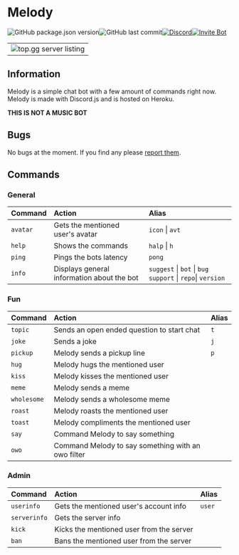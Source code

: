# Melody

![GitHub package.json version](https://img.shields.io/github/package-json/v/void-melody/melody?style=for-the-badge)![GitHub last commit](https://img.shields.io/github/last-commit/void-melody/melody?style=for-the-badge)[![Discord](https://img.shields.io/discord/730632045465960529?color=%23738ADB&label=Discord&logo=Discord&style=for-the-badge)](https://discord.gg/9Gd82jJ)[![Invite Bot](https://img.shields.io/badge/Invite-Bot-738ADB?style=for-the-badge)](https://discord.com/oauth2/authorize?client_id=662469470618648576&scope=bot&permissions=67497158)

|  |
| :---: |
| ![top.gg server listing](https://top.gg/api/widget/662469470618648576.svg) |

## Information

Melody is a simple chat bot with a few amount of commands right now. Melody is made with Discord.js and is hosted on Heroku.

**THIS IS NOT A MUSIC BOT**

## Bugs

No bugs at the moment. If you find any please [report them](https://github.com/void-melody/melody/issues/new/choose).

## Commands

### General

| Command | Action | Alias |
| :--- | :--- | :--- |
| `avatar` | Gets the mentioned user's avatar | `icon` \| `avt` |
| `help` | Shows the commands | `halp` \| `h` |
| `ping` | Pings the bots latency | `pong` |
| `info` | Displays general information about the bot | `suggest` \| `bot` \| `bug` `support` \| `repo`\| `version` |

### Fun

| Command | Action | Alias |
| :--- | :--- | :--- |
| `topic` | Sends an open ended question to start chat | `t` |
| `joke` | Sends a joke | `j` |
| `pickup` | Melody sends a pickup line | `p` |
| `hug` | Melody hugs the mentioned user |  |
| `kiss` | Melody kisses the mentioned user |  |
| `meme` | Melody sends a meme |  |
| `wholesome` | Melody sends a wholesome meme |  |
| `roast` | Melody roasts the mentioned user |  |
| `toast` | Melody compliments the mentioned user |  |
| `say` | Command Melody to say something |  |
| `owo` | Command Melody to say something with an owo filter |  |

### Admin

| Command | Action | Alias |
| :--- | :--- | :--- |
| `userinfo` | Gets the mentioned user's account info | `user` |
| `serverinfo` | Gets the server info |  |
| `kick` | Kicks the mentioned user from the server |  |
| `ban` | Bans the mentioned user from the server |  |

